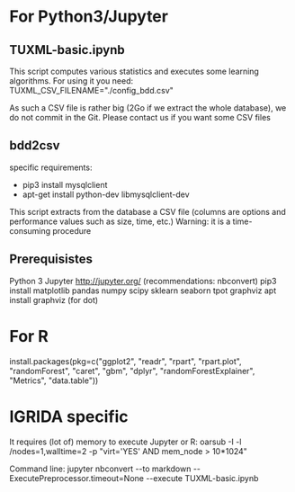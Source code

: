# For Python3/Jupyter

## TUXML-basic.ipynb 

This script computes various statistics and executes some learning algorithms. 
For using it you need: 
TUXML_CSV_FILENAME="./config_bdd.csv"

As such a CSV file is rather big (2Go if we extract the whole database), we do not commit in the Git. 
Please contact us if you want some CSV files

## bdd2csv

specific requirements: 
 * pip3 install mysqlclient
 * apt-get install python-dev libmysqlclient-dev
 
This script extracts from the database a CSV file (columns are options and performance values such as size, time, etc.) 
Warning: it is a time-consuming procedure

## Prerequisistes 
Python 3
Jupyter http://jupyter.org/ (recommendations: nbconvert) 
pip3 install matplotlib pandas numpy scipy sklearn seaborn tpot graphviz 
apt install graphviz (for dot) 

# For R 

install.packages(pkg=c("ggplot2", "readr", "rpart", "rpart.plot", "randomForest", "caret", "gbm", "dplyr", "randomForestExplainer", "Metrics", "data.table"))  

# IGRIDA specific 

It requires (lot of) memory to execute Jupyter or R: 
oarsub -I -l /nodes=1,walltime=2 -p "virt='YES' AND mem_node > 10*1024"

Command line: 
jupyter nbconvert --to markdown --ExecutePreprocessor.timeout=None --execute TUXML-basic.ipynb


